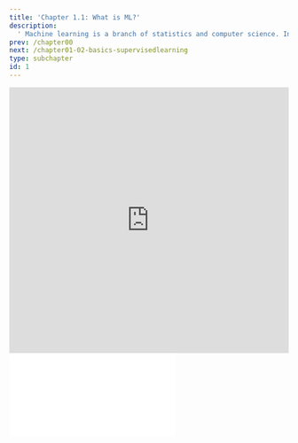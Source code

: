 ```yaml
---
title: 'Chapter 1.1: What is ML?'
description:
  ' Machine learning is a branch of statistics and computer science. In this chapter, you are going to know what machine learning is about and what it means for a computer program to "learn.'
prev: /chapter00
next: /chapter01-02-basics-supervisedlearning
type: subchapter
id: 1
---
```



<exercise id="1" title="Video Lecture">
<iframe width="100%" height="480" src="https://www.youtube.com/embed/CCzx4UDkzpA" frameborder="0" allow="accelerometer; autoplay; encrypted-media; gyroscope; picture-in-picture" allowfullscreen></iframe>
</exercise>


<exercise id="2" title="Slides">
<object data="pdfs/1/slides-basics-whatisml.pdf
" type="application/pdf" style="width:100%;height:480px">
    <embed src="pdfs/1/slides-basics-whatisml.pdf
" type="application/pdf" />
</object>
</exercise>

